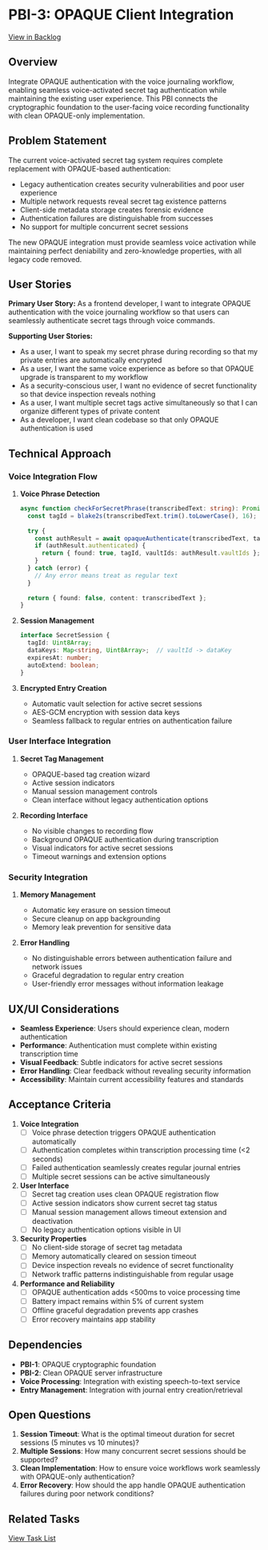 # PBI-3: OPAQUE Client Integration

[View in Backlog](../backlog.md#user-content-PBI-3)

## Overview

Integrate OPAQUE authentication with the voice journaling workflow, enabling seamless voice-activated secret tag authentication while maintaining the existing user experience. This PBI connects the cryptographic foundation to the user-facing voice recording functionality with clean OPAQUE-only implementation.

## Problem Statement

The current voice-activated secret tag system requires complete replacement with OPAQUE-based authentication:
- Legacy authentication creates security vulnerabilities and poor user experience
- Multiple network requests reveal secret tag existence patterns
- Client-side metadata storage creates forensic evidence
- Authentication failures are distinguishable from successes
- No support for multiple concurrent secret sessions

The new OPAQUE integration must provide seamless voice activation while maintaining perfect deniability and zero-knowledge properties, with all legacy code removed.

## User Stories

**Primary User Story:**
As a frontend developer, I want to integrate OPAQUE authentication with the voice journaling workflow so that users can seamlessly authenticate secret tags through voice commands.

**Supporting User Stories:**
- As a user, I want to speak my secret phrase during recording so that my private entries are automatically encrypted
- As a user, I want the same voice experience as before so that OPAQUE upgrade is transparent to my workflow
- As a security-conscious user, I want no evidence of secret functionality so that device inspection reveals nothing
- As a user, I want multiple secret tags active simultaneously so that I can organize different types of private content
- As a developer, I want clean codebase so that only OPAQUE authentication is used

## Technical Approach

### Voice Integration Flow

1. **Voice Phrase Detection**
   ```typescript
   async function checkForSecretPhrase(transcribedText: string): Promise<AuthResult> {
     const tagId = blake2s(transcribedText.trim().toLowerCase(), 16);
     
     try {
       const authResult = await opaqueAuthenticate(transcribedText, tagId);
       if (authResult.authenticated) {
         return { found: true, tagId, vaultIds: authResult.vaultIds };
       }
     } catch (error) {
       // Any error means treat as regular text
     }
     
     return { found: false, content: transcribedText };
   }
   ```

2. **Session Management**
   ```typescript
   interface SecretSession {
     tagId: Uint8Array;
     dataKeys: Map<string, Uint8Array>;  // vaultId -> dataKey
     expiresAt: number;
     autoExtend: boolean;
   }
   ```

3. **Encrypted Entry Creation**
   - Automatic vault selection for active secret sessions
   - AES-GCM encryption with session data keys
   - Seamless fallback to regular entries on authentication failure

### User Interface Integration

1. **Secret Tag Management**
   - OPAQUE-based tag creation wizard
   - Active session indicators
   - Manual session management controls
   - Clean interface without legacy authentication options

2. **Recording Interface**
   - No visible changes to recording flow
   - Background OPAQUE authentication during transcription
   - Visual indicators for active secret sessions
   - Timeout warnings and extension options

### Security Integration

1. **Memory Management**
   - Automatic key erasure on session timeout
   - Secure cleanup on app backgrounding
   - Memory leak prevention for sensitive data

2. **Error Handling**
   - No distinguishable errors between authentication failure and network issues
   - Graceful degradation to regular entry creation
   - User-friendly error messages without information leakage

## UX/UI Considerations

- **Seamless Experience**: Users should experience clean, modern authentication
- **Performance**: Authentication must complete within existing transcription time
- **Visual Feedback**: Subtle indicators for active secret sessions
- **Error Handling**: Clear feedback without revealing security information
- **Accessibility**: Maintain current accessibility features and standards

## Acceptance Criteria

1. **Voice Integration**
   - [ ] Voice phrase detection triggers OPAQUE authentication automatically
   - [ ] Authentication completes within transcription processing time (<2 seconds)
   - [ ] Failed authentication seamlessly creates regular journal entries
   - [ ] Multiple secret sessions can be active simultaneously

2. **User Interface**
   - [ ] Secret tag creation uses clean OPAQUE registration flow
   - [ ] Active session indicators show current secret tag status
   - [ ] Manual session management allows timeout extension and deactivation
   - [ ] No legacy authentication options visible in UI

3. **Security Properties**
   - [ ] No client-side storage of secret tag metadata
   - [ ] Memory automatically cleared on session timeout
   - [ ] Device inspection reveals no evidence of secret functionality
   - [ ] Network traffic patterns indistinguishable from regular usage

4. **Performance and Reliability**
   - [ ] OPAQUE authentication adds <500ms to voice processing time
   - [ ] Battery impact remains within 5% of current system
   - [ ] Offline graceful degradation prevents app crashes
   - [ ] Error recovery maintains app stability

## Dependencies

- **PBI-1**: OPAQUE cryptographic foundation
- **PBI-2**: Clean OPAQUE server infrastructure
- **Voice Processing**: Integration with existing speech-to-text service
- **Entry Management**: Integration with journal entry creation/retrieval

## Open Questions

1. **Session Timeout**: What is the optimal timeout duration for secret sessions (5 minutes vs 10 minutes)?
2. **Multiple Sessions**: How many concurrent secret sessions should be supported?
3. **Clean Implementation**: How to ensure voice workflows work seamlessly with OPAQUE-only authentication?
4. **Error Recovery**: How should the app handle OPAQUE authentication failures during poor network conditions?

## Related Tasks

[View Task List](./tasks.md) 